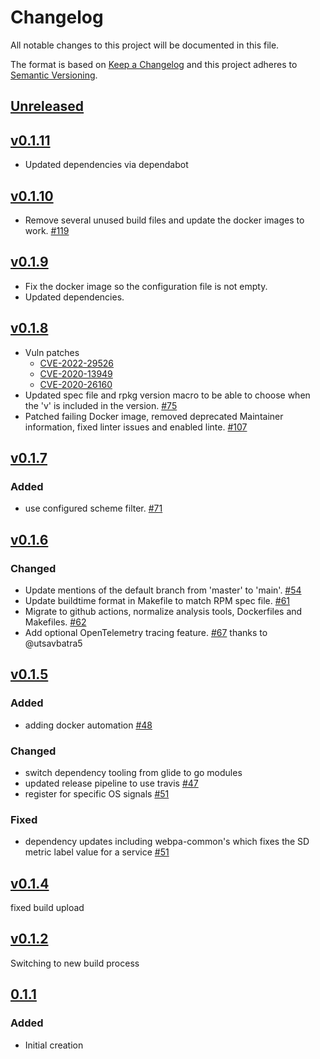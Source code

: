 # Changelog
All notable changes to this project will be documented in this file.

The format is based on [Keep a Changelog](http://keepachangelog.com/en/1.0.0/)
and this project adheres to [Semantic Versioning](http://semver.org/spec/v2.0.0.html).

## [Unreleased]

## [v0.1.11]
- Updated dependencies via dependabot

## [v0.1.10]
- Remove several unused build files and update the docker images to work. [#119](https://github.com/xmidt-org/petasos/pull/119)

## [v0.1.9]
- Fix the docker image so the configuration file is not empty.
- Updated dependencies.

## [v0.1.8]
- Vuln patches
  - [CVE-2022-29526](https://github.com/xmidt-org/petasos/issues/106)
  - [CVE-2020-13949](https://github.com/xmidt-org/petasos/issues/86)
  - [CVE-2020-26160](https://github.com/xmidt-org/petasos/issues/87)
- Updated spec file and rpkg version macro to be able to choose when the 'v' is included in the version. [#75](https://github.com/xmidt-org/petasos/pull/75)
- Patched failing Docker image, removed deprecated Maintainer information, fixed linter issues and enabled linte. [#107](https://github.com/xmidt-org/petasos/pull/107)

## [v0.1.7]
### Added
- use configured scheme filter. [#71](https://github.com/xmidt-org/petasos/pull/71)

## [v0.1.6]
### Changed
- Update mentions of the default branch from 'master' to 'main'. [#54](https://github.com/xmidt-org/petasos/pull/54)
- Update buildtime format in Makefile to match RPM spec file. [#61](https://github.com/xmidt-org/petasos/pull/61)
- Migrate to github actions, normalize analysis tools, Dockerfiles and Makefiles. [#62](https://github.com/xmidt-org/petasos/pull/62)
- Add optional OpenTelemetry tracing feature. [#67](https://github.com/xmidt-org/petasos/pull/67) thanks to @utsavbatra5

## [v0.1.5]
### Added
- adding docker automation [#48](https://github.com/xmidt-org/petasos/pull/48)

### Changed
- switch dependency tooling from glide to go modules
- updated release pipeline to use travis [#47](https://github.com/xmidt-org/petasos/pull/47)
- register for specific OS signals [#51](https://github.com/xmidt-org/petasos/pull/51)

### Fixed
- dependency updates including webpa-common's which fixes the SD metric label value for a service [#51](https://github.com/xmidt-org/petasos/pull/51)

## [v0.1.4]
fixed build upload

## [v0.1.2]
Switching to new build process

## [0.1.1]
### Added
- Initial creation

[Unreleased]: https://github.com/Comcast/petasos/compare/v0.1.11...HEAD
[v0.1.11]: https://github.com/Comcast/petasos/compare/v0.1.10...v0.1.11
[v0.1.10]: https://github.com/Comcast/petasos/compare/v0.1.9...v0.1.10
[v0.1.9]: https://github.com/Comcast/petasos/compare/v0.1.8...v0.1.9
[v0.1.8]: https://github.com/Comcast/petasos/compare/v0.1.7...v0.1.8
[v0.1.7]: https://github.com/Comcast/petasos/compare/v0.1.6...v0.1.7
[v0.1.6]: https://github.com/Comcast/petasos/compare/v0.1.5...v0.1.6
[v0.1.5]: https://github.com/Comcast/petasos/compare/v0.1.4...v0.1.5
[v0.1.4]: https://github.com/Comcast/petasos/compare/v0.1.2...v0.1.4
[v0.1.2]: https://github.com/Comcast/petasos/compare/0.1.1...v0.1.2
[0.1.1]: https://github.com/Comcast/petasos/compare/0.0.0...0.1.1
